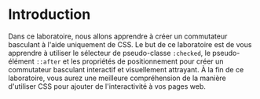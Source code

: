 # Introduction

Dans ce laboratoire, nous allons apprendre à créer un commutateur basculant à l'aide uniquement de CSS. Le but de ce laboratoire est de vous apprendre à utiliser le sélecteur de pseudo-classe `:checked`, le pseudo-élément `::after` et les propriétés de positionnement pour créer un commutateur basculant interactif et visuellement attrayant. À la fin de ce laboratoire, vous aurez une meilleure compréhension de la manière d'utiliser CSS pour ajouter de l'interactivité à vos pages web.
